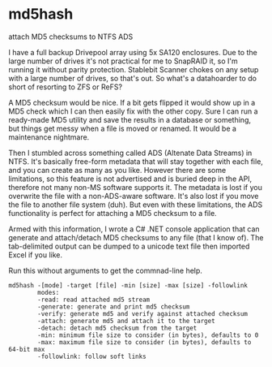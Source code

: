 # md5hash
attach MD5 checksums to NTFS ADS

I have a full backup Drivepool array using 5x SA120 enclosures. Due to the large number of drives it's not practical for me to SnapRAID it, so I'm running it without parity protection. Stablebit Scanner chokes on any setup with a large number of drives, so that's out. So what's a datahoarder to do short of resorting to ZFS or ReFS?

A MD5 checksum would be nice. If a bit gets flipped it would show up in a MD5 check which I can then easily fix with the other copy. Sure I can run a ready-made MD5 utility and save the results in a database or something, but things get messy when a file is moved or renamed. It would be a maintenance nightmare.

Then I stumbled across something called ADS (Altenate Data Streams) in NTFS. It's basically free-form metadata that will stay together with each file, and you can create as many as you like. However there are some limitations, so this feature is not advertised and is buried deep in the API, therefore not many non-MS software supports it. The metadata is lost if you overwrite the file with a non-ADS-aware software. It's also lost if you move the file to another file system (duh). But even with these limitations, the ADS functionality is perfect for attaching a MD5 checksum to a file.

Armed with this information, I wrote a C# .NET console application that can generate and attach/detach MD5 checksums to any file (that I know of). The tab-delimited output can be dumped to a unicode text file then imported Excel if you like.

Run this without arguments to get the commnad-line help.

```
md5hash -[mode] -target [file] -min [size] -max [size] -followlink
        modes:
        -read: read attached md5 stream
        -generate: generate and print md5 checksum
        -verify: generate md5 and verify against attached checksum
        -attach: generate md5 and attach it to the target
        -detach: detach md5 checksum from the target
        -min: minimum file size to consider (in bytes), defaults to 0
        -max: maximum file size to consider (in bytes), defaults to 64-bit max
        -followlink: follow soft links
